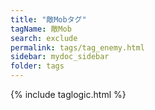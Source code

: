 ```yaml
---
title: "敵Mobタグ"
tagName: 敵Mob
search: exclude
permalink: tags/tag_enemy.html
sidebar: mydoc_sidebar
folder: tags
---
```

{% include taglogic.html %}
